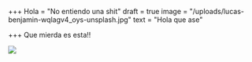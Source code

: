 +++
Hola = "No entiendo una shit"
draft = true
image = "/uploads/lucas-benjamin-wqlagv4_oys-unsplash.jpg"
text = "Hola que ase"

+++
Que mierda es esta!!

![](/uploads/alex-knight-idcau0ng9j4-unsplash.jpg)